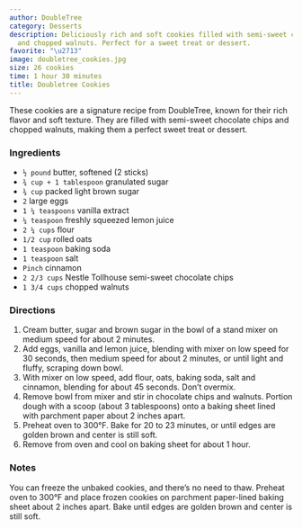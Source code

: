 ```yaml
---
author: DoubleTree
category: Desserts
description: Deliciously rich and soft cookies filled with semi-sweet chocolate chips
  and chopped walnuts. Perfect for a sweet treat or dessert.
favorite: "\u2713"
image: doubletree_cookies.jpg
size: 26 cookies
time: 1 hour 30 minutes
title: Doubletree Cookies
---
```

These cookies are a signature recipe from DoubleTree, known for their rich flavor and soft texture. They are filled with semi-sweet chocolate chips and chopped walnuts, making them a perfect sweet treat or dessert.

### Ingredients

* `½ pound` butter, softened (2 sticks)
* `¾ cup + 1 tablespoon` granulated sugar
* `¾ cup` packed light brown sugar
* `2` large eggs
* `1 ¼ teaspoons` vanilla extract
* `¼ teaspoon` freshly squeezed lemon juice
* `2 ¼ cups` flour
* `1/2 cup` rolled oats
* `1 teaspoon` baking soda
* `1 teaspoon` salt
* `Pinch` cinnamon
* `2 2/3 cups` Nestle Tollhouse semi-sweet chocolate chips
* `1 3/4 cups` chopped walnuts

### Directions

1. Cream butter, sugar and brown sugar in the bowl of a stand mixer on medium speed for about 2 minutes.
2. Add eggs, vanilla and lemon juice, blending with mixer on low speed for 30 seconds, then medium speed for about 2 minutes, or until light and fluffy, scraping down bowl.
3. With mixer on low speed, add flour, oats, baking soda, salt and cinnamon, blending for about 45 seconds. Don’t overmix.
4. Remove bowl from mixer and stir in chocolate chips and walnuts. Portion dough with a scoop (about 3 tablespoons) onto a baking sheet lined with parchment paper about 2 inches apart.
5. Preheat oven to 300°F. Bake for 20 to 23 minutes, or until edges are golden brown and center is still soft.
6. Remove from oven and cool on baking sheet for about 1 hour.

### Notes

You can freeze the unbaked cookies, and there’s no need to thaw. Preheat oven to 300°F and place frozen cookies on parchment paper-lined baking sheet about 2 inches apart. Bake until edges are golden brown and center is still soft.